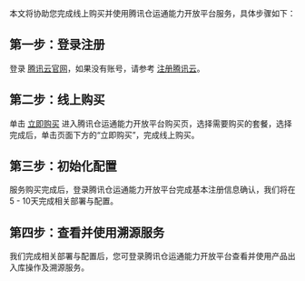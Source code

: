 本文将协助您完成线上购买并使用腾讯仓运通能力开放平台服务，具体步骤如下：

## 第一步：登录注册
登录 [腾讯云官网](https://cloud.tencent.com/)，如果没有账号，请参考 [注册腾讯云](https://cloud.tencent.com/document/product/378/17985)。

## 第二步：线上购买
单击 [立即购买](https://buy.cloud.tencent.com/wecop/trace) 进入腾讯仓运通能力开放平台购买页，选择需要购买的套餐，选择完成后，单击页面下方的“立即购买”，完成线上购买。

## 第三步：初始化配置
服务购买完成后，登录腾讯仓运通能力开放平台完成基本注册信息确认，我们将在5 - 10天完成相关部署与配置。

## 第四步：查看并使用溯源服务
我们完成相关部署与配置后，您可登录腾讯仓运通能力开放平台查看并使用产品出入库操作及溯源服务。
